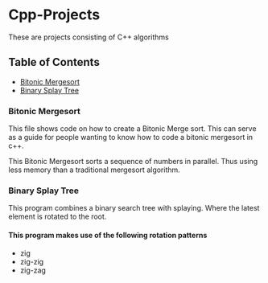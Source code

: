 # Cpp-Projects
These are projects consisting of C++ algorithms
## Table of Contents
* [Bitonic Mergesort](#bitonic_mergesort)
* [Binary Splay Tree](#binary_splay_tree)

### Bitonic Mergesort
This file shows code on how to create a Bitonic
Merge sort. This can serve as a guide for people 
wanting to know how to code a bitonic mergesort
in c++.

This Bitonic Mergesort sorts a sequence of numbers 
in parallel. Thus using less memory than a 
traditional mergesort algorithm.

### Binary Splay Tree
This program combines a binary search tree with 
splaying. Where the latest element is rotated to 
the root. 
#### This program makes use of the following rotation patterns
* zig
* zig-zig
* zig-zag 
